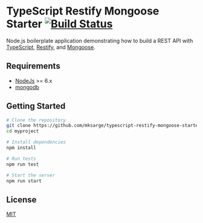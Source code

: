 # TypeScript Restify Mongoose Starter [![Build Status](https://travis-ci.org/mksarge/typescript-restify-mongoose-starter.svg?branch=master)](https://travis-ci.org/mksarge/typescript-restify-mongoose-starter)

Node.js boilerplate application demonstrating how to build a REST API with
[TypeScript][ts], [Restify][restify], and [Mongoose][mongoose].

## Requirements

* [NodeJs](http://nodejs.org) >= 6.x 
* [mongodb](http://mongodb.org)

## Getting Started

```sh
# Clone the repository
git clone https://github.com/mksarge/typescript-restify-mongoose-starter.git myproject
cd myproject

# Install dependencies
npm install

# Run tests
npm run test

# Start the server
npm run start
```

## License

[MIT][license]

[ts]: <https://www.typescriptlang.org/>
[restify]: <http://restify.com/>
[mongoose]: <http://mongoosejs.com/>
[license]: <https://github.com/mksarge/typescript-restify-mongoose-starter/blob/master/LICENSE.txt>
